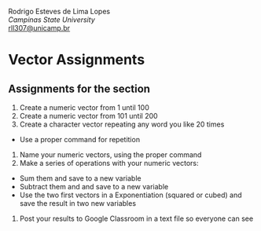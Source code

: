  Rodrigo Esteves de Lima Lopes \
*Campinas State University* \
[rll307@unicamp.br](mailto:rll307@unicamp.br)


# Vector Assignments

## Assignments for the section

1. Create a numeric vector from 1 until 100
1. Create a numeric vector from 101 until 200
1. Create a character vector repeating any word you like 20 times
  - Use a proper command for repetition
1. Name your numeric vectors, using the proper command
1. Make a series of operations with your numeric vectors:
  - Sum them and save to a new variable
  - Subtract them and and save to a new variable
  - Use the two first vectors in a Exponentiation (squared or cubed) and save the result in two new variables
1. Post your results to Google Classroom in a text file so everyone can see



























